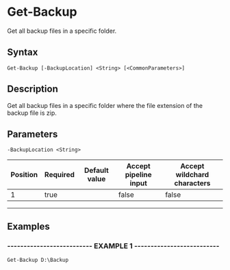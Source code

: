 

# Get-Backup

Get all backup files in a specific folder.
## Syntax

    Get-Backup [-BackupLocation] <String> [<CommonParameters>]


## Description

Get all backup files in a specific folder where the file extension of the backup
file is zip.





## Parameters

    
    -BackupLocation <String>

| Position | Required | Default value | Accept pipeline input | Accept wildchard characters |
| -------- | -------- | ------------- | --------------------- | --------------------------- |
| 1 | true |  | false | false |


----

    

## Examples

### -------------------------- EXAMPLE 1 --------------------------
    Get-Backup D:\Backup































